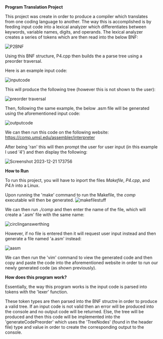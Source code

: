<b> Program Translation Project </b>

This project was create in order to produce a compiler which translates from one coding language to another. The way this is accomplished is by feeding
input code into a lexical analyzer which differentiates between keywords, variable names, digits, and operands. The lexical analyzer creates a series
of tokens which are then read into the below BNF:

![P2BNF](https://github.com/ThomasCholak/CodeCompilationProject/assets/63080803/4e4800d3-f245-44f1-a657-cbc8f1568d87)

Using this BNF structure, P4.cpp then builds the a parse tree using a preorder traversal.

Here is an example input code:

![inputcode](https://github.com/ThomasCholak/CodeCompilationProject/assets/63080803/67c9eede-d640-4720-b5f8-09b77e45ef83)

This will produce the following tree (however this is not shown to the user):

![preorder traversal](https://github.com/ThomasCholak/CodeCompilationProject/assets/63080803/ea10e056-9a1a-4252-b92e-783bce074c99)

Then, following the same example, the below .asm file will be generated using the aforementioned input code:

![outputcode](https://github.com/ThomasCholak/CodeCompilationProject/assets/63080803/5cf55024-9212-4758-bcf3-746b864733f9)

We can then run this code on the following website: https://comp.umsl.edu/assembler/interpreter

After being 'ran' this will then prompt the user for user input (in this example I used '4') and then display the following:

![Screenshot 2023-12-21 173756](https://github.com/ThomasCholak/CodeCompilationProject/assets/63080803/2d1443a3-b851-450c-8e57-1c271d9c77a9)

<b> How to Run </b>

To run this project, you will have to inport the files <i>Makefile</i>, <i>P4.cpp</i>, and <i>P4.h</i> into a Linux.

Upon running the 'make' command to run the Makefile, the <i>comp</i> executable will then be generated.
![makefilestuff](https://github.com/ThomasCholak/CodeCompilationProject/assets/63080803/2c67539c-37a8-4200-8935-b450adffb926)

We can then run <i>./comp</i> and then enter the name of the file, which will create a '.asm' file with the same name:

![circlinganswerthing](https://github.com/ThomasCholak/CodeCompilationProject/assets/63080803/cd986a4d-dcfe-4e11-bef4-e2064a48fba6)

However, if no file is entered then it will request user input instead and then generate a file named 'a.asm' instead:

![aasm](https://github.com/ThomasCholak/CodeCompilationProject/assets/63080803/434dd586-e468-4f10-989d-82330f8a471e)

We can then run the 'vim' command to view the generated code and then copy and paste the code into the aforementioned website
in order to run our newly generated code (as shown previously).

<b> How does this program work?</b>

Essentially, the way this program works is the input code is parsed into tokens with the 'lexer' function.

These token types are then parsed into the BNF structre in order to produce a valid tree. If an input code is not valid
then an error will be produced into the console and no output code will be returned. Else, the tree will be produced
and then this code will be implemented into the 'generateCodePreorder' which uses the 'TreeNodes' (found in the header file)
type and value in order to create the corresponding output to the console.
